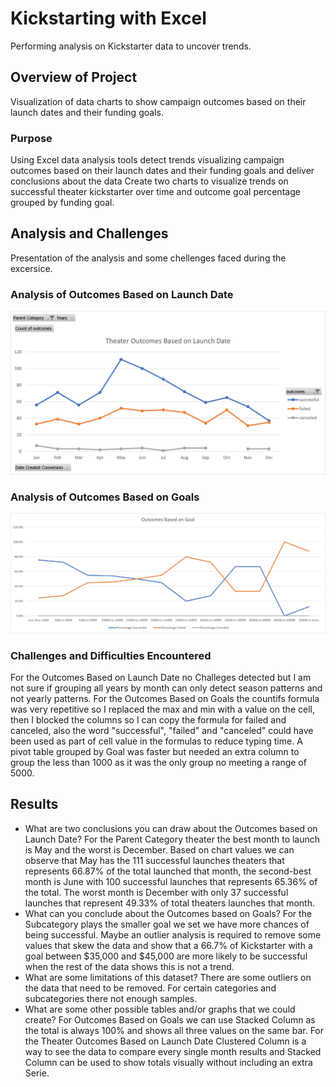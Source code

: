 # Kickstarting with Excel
Performing analysis on Kickstarter data to uncover trends.
## Overview of Project
Visualization of data charts to show campaign outcomes based on their launch dates and their funding goals.
### Purpose
Using Excel data analysis tools detect trends visualizing campaign outcomes based on their launch dates and their funding goals and deliver conclusions about the data
Create two charts to visualize trends on successful theater kickstarter over time and outcome goal percentage grouped by funding goal.

## Analysis and Challenges
Presentation of the analysis and some chellenges faced during the excersice.
### Analysis of Outcomes Based on Launch Date
![Outcomes Based on Launch Date](https://github.com/ggalguera/kickstarter-analysis/blob/main/Theater_Outcomes_vs_Launch.png)

### Analysis of Outcomes Based on Goals
![Outcomes Based on Goals](https://github.com/ggalguera/kickstarter-analysis/blob/main/Outcomes_vs_Goals.png)

### Challenges and Difficulties Encountered
For the Outcomes Based on Launch Date no Challeges detected but I am not sure if grouping all years by month can only detect season patterns and not yearly patterns.
For the Outcomes Based on Goals the countifs formula was very repetitive so I replaced the max and min with a value on the cell, then I blocked the columns so I can copy the formula for failed and canceled, also the word "successful", "failed" and "canceled" could have been used as part of cell value in the formulas to reduce typing time. A pivot table grouped by Goal was faster but needed an extra column to group the less than 1000 as it was the only group no meeting a range of 5000.

## Results
- What are two conclusions you can draw about the Outcomes based on Launch Date?
For the Parent Category theater the best month to launch is May and the worst is December. Based on chart values we can observe that May has the 111 successful launches theaters that represents 66.87% of the total launched that month, the second-best month is June with 100 successful launches that represents 65.36% of the total. The worst month is December with only 37 successful launches that represent 49.33% of total theaters launches that month.
- What can you conclude about the Outcomes based on Goals?
For the Subcategory plays the smaller goal we set we have more chances of being successful. Maybe an outlier analysis is required to remove some values that skew the data and show that a 66.7% of Kickstarter with a goal between $35,000 and $45,000 are more likely to be successful when the rest of the data shows this is not a trend.
- What are some limitations of this dataset?
There are some outliers on the data that need to be removed. For certain categories and subcategories there not enough samples.
- What are some other possible tables and/or graphs that we could create?
For Outcomes Based on Goals we can use Stacked Column as the total is always 100% and shows all three values on the same bar.
For the Theater Outcomes Based on Launch Date Clustered Column is a way to see the data to compare every single month results and Stacked Column can be used to show totals visually without including an extra Serie.

